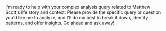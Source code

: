 I'm ready to help with your complex analysis query related to Matthew Scott's life story and context. Please provide the specific query or question you'd like me to analyze, and I'll do my best to break it down, identify patterns, and offer insights. Go ahead and ask away!
